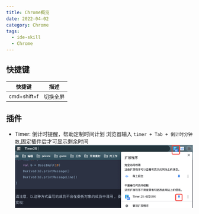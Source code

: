 ```yaml
---
title: Chrome概览
date: 2022-04-02
category: Chrome
tags:
  - ide-skill
  - Chrome
---
```


<!-- more -->
## 快捷键

|   快捷键    |   描述   |
| :---------: | :------: |
| cmd+shift+f | 切换全屏 |

## 插件

- Timer: 倒计时提醒，帮助定制时间计划
  浏览器输入 `timer + Tab + 倒计时分钟数`,固定插件后才可显示剩余时间
  ![timer](./chrome-plugin-timer.png)
